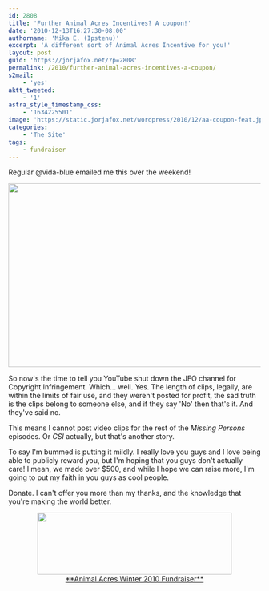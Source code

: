 ```yaml
---
id: 2808
title: 'Further Animal Acres Incentives? A coupon!'
date: '2010-12-13T16:27:30-08:00'
authorname: 'Mika E. (Ipstenu)'
excerpt: 'A different sort of Animal Acres Incentive for you!'
layout: post
guid: 'https://jorjafox.net/?p=2808'
permalink: /2010/further-animal-acres-incentives-a-coupon/
s2mail:
    - 'yes'
aktt_tweeted:
    - '1'
astra_style_timestamp_css:
    - '1634225501'
image: 'https://static.jorjafox.net/wordpress/2010/12/aa-coupon-feat.jpg'
categories:
    - 'The Site'
tags:
    - fundraiser
---
```


Regular @vida-blue emailed me this over the weekend!

<a href="//static.jorjafox.net/wordpress/2010/12/aa-coupon2.png"><img src="//static.jorjafox.net/wordpress/2010/12/aa-coupon2.png" alt="" title="aa-coupon2" width="665" height="368" class="aligncenter size-full wp-image-2809" /></a>

So now's the time to tell you YouTube shut down the JFO channel for Copyright Infringement.  Which... well. Yes.  The length of clips, legally, are within the limits of fair use, and they weren't posted for profit, the sad truth is the clips belong to someone else, and if they say 'No' then that's it.  And they've said no.

This means I cannot post video clips for the rest of the _Missing Persons_ episodes.  Or _CSI_ actually, but that's another story.

To say I'm bummed is putting it mildly.  I really love you guys and I love being able to publicly reward you, but I'm hoping that you guys don't actually care!  I mean, we made over $500, and while I hope we can raise more, I'm going to put my faith in you guys as cool people.

Donate.  I can't offer you more than my thanks, and the knowledge that you're making the world better.

<center><a href="http://www.crowdrise.com/jfo-animalacres2010/fundraiser/jorjafoxonline"><img src="//static.jorjafox.net/wordpress/2010/11/crowdrise.jpg" alt="" title="crowdrise" width="388" height="124" class="aligncenter size-full wp-image-2683" /><br />**Animal Acres Winter 2010 Fundraiser**</a></center>

